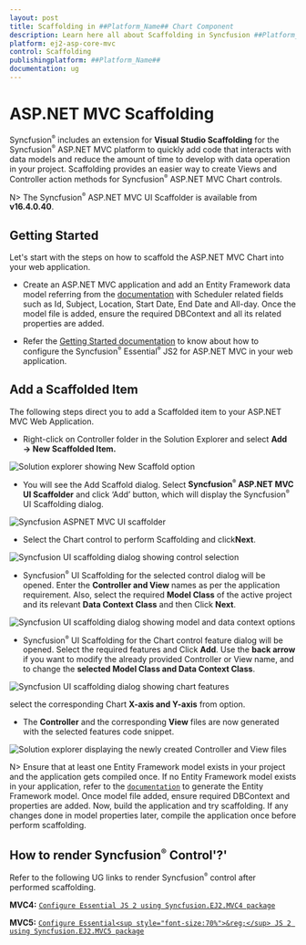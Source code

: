 ```yaml
---
layout: post
title: Scaffolding in ##Platform_Name## Chart Component
description: Learn here all about Scaffolding in Syncfusion ##Platform_Name## Chart component of Syncfusion Essential JS 2 and more.
platform: ej2-asp-core-mvc
control: Scaffolding
publishingplatform: ##Platform_Name##
documentation: ug
---
```



# ASP.NET MVC Scaffolding

Syncfusion<sup style="font-size:70%">&reg;</sup> includes an extension for **Visual Studio Scaffolding** for the Syncfusion<sup style="font-size:70%">&reg;</sup> ASP.NET MVC platform to quickly add code that interacts with data models and reduce the amount of time to develop with data operation in your project. Scaffolding provides an easier way to create Views and Controller action methods for Syncfusion<sup style="font-size:70%">&reg;</sup> ASP.NET MVC  Chart controls.

N> The Syncfusion<sup style="font-size:70%">&reg;</sup> ASP.NET MVC UI Scaffolder is available from **v16.4.0.40**.

## Getting Started

Let's start with the steps on how to scaffold the ASP.NET MVC Chart into your web application.

* Create an ASP.NET MVC application and add an Entity Framework data model referring from the [documentation](https://docs.microsoft.com/en-us/aspnet/mvc/overview/getting-started/database-first-development/creating-the-web-application#generate-the-models) with Scheduler related fields such as Id, Subject, Location, Start Date, End Date and All-day. Once the model file is added, ensure the required DBContext and all its related properties are added.

* Refer the [Getting Started documentation](https://ej2.syncfusion.com/aspnetmvc/documentation/getting-started/visual-studio-2017/#configure-essential-js-2-in-the-application) to know about how to configure the Syncfusion<sup style="font-size:70%">&reg;</sup> Essential<sup style="font-size:70%">&reg;</sup> JS2 for ASP.NET MVC in your web application.

## Add a Scaffolded Item

The following steps direct you to add a Scaffolded item to your ASP.NET MVC Web Application.

* Right-click on Controller folder in the Solution Explorer and select **Add → New Scaffolded Item.**

![Solution explorer showing New Scaffold option](images/default-template-mvc.png)

* You will see the Add Scaffold dialog. Select **Syncfusion<sup style="font-size:70%">&reg;</sup> ASP.NET MVC UI Scaffolder** and click ‘Add’ button, which will display the Syncfusion<sup style="font-size:70%">&reg;</sup> UI Scaffolding dialog.

![Syncfusion ASPNET MVC UI scaffolder](images/ui-scaffolder.png)

* Select the Chart control to perform Scaffolding and click**Next**.

![Syncfusion UI scaffolding dialog showing control selection](images/control-template.png)

* Syncfusion<sup style="font-size:70%">&reg;</sup> UI Scaffolding for the selected control dialog will be opened. Enter the **Controller and View** names as per the application requirement. Also, select the required **Model Class** of the active project and its relevant **Data Context Class** and then Click **Next**.

![Syncfusion UI scaffolding dialog showing model and data context options](images/scaffold-template.png)

* Syncfusion<sup style="font-size:70%">&reg;</sup> UI Scaffolding for the Chart control feature dialog will be opened. Select the required features and Click **Add**. Use the **back arrow** if you want to modify the already provided Controller or View name, and to change the **selected Model Class and Data Context Class**.

![Syncfusion UI scaffolding dialog showing chart features](images/feature.png)

select the corresponding Chart **X-axis and Y-axis** from option.

* The **Controller** and the corresponding **View** files are now generated with the selected features code snippet.

![Solution explorer displaying the newly created Controller and View files](images/solution-explorer-mvc.png)

N> Ensure that  at least one Entity Framework model  exists in your project and the application gets compiled once. If no Entity Framework model exists in your application, refer to the [`documentation`](https://docs.microsoft.com/en-us/aspnet/mvc/overview/getting-started/database-first-development/creating-the-web-application#generate-the-models) to generate the Entity Framework model. Once model file added, ensure required DBContext and properties are added. Now, build the application and try scaffolding. If any changes done in model properties later, compile the application once before perform scaffolding.

## How to render Syncfusion<sup style="font-size:70%">&reg;</sup> Control'?'

Refer to the following UG links to render Syncfusion<sup style="font-size:70%">&reg;</sup> control after performed scaffolding.

**MVC4:** [`Configure Essential JS 2 using Syncfusion.EJ2.MVC4 package`](https://ej2.syncfusion.com/aspnetmvc/documentation/getting-started/visual-studio-2017/#configure-essential-js-2-in-the-application-1)

**MVC5:** [`Configure Essential<sup style="font-size:70%">&reg;</sup> JS 2 using Syncfusion.EJ2.MVC5 package`](https://ej2.syncfusion.com/aspnetmvc/documentation/getting-started/visual-studio-2017/#configure-essential-js-2-in-the-application)
